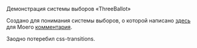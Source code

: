 Демонстрация системы выборов «ThreeBallot»

Создано для понимания системы выборов, о которой написано [здесь](http://habrahabr.ru/blogs/e_gov/133815/) для Моего [комментария](http://habrahabr.ru/blogs/e_gov/133815/#comment_4443184).

Заодно потеребил css-transitions.